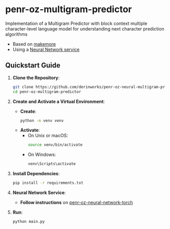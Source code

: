 # penr-oz-multigram-predictor
Implementation of a Multigram Predictor with block context multiple character-level language model for understanding next character prediction algorithms

- Based on [makemore](https://github.com/karpathy/makemore)
- Using a [Neural Network service](https://github.com/derinworks/penr-oz-neural-network-torch)

## Quickstart Guide

1. **Clone the Repository**:
   ```bash
   git clone https://github.com/derinworks/penr-oz-neural-multigram-predictor.git
   cd penr-oz-multigram-predictor
   ```

2. **Create and Activate a Virtual Environment**:
   - **Create**:
     ```bash
     python -m venv venv
     ```
   - **Activate**:
     - On Unix or macOS:
       ```bash
       source venv/bin/activate
       ```
     - On Windows:
       ```bash
       venv\Scripts\activate
       ```

3. **Install Dependencies**:
   ```bash
   pip install -r requirements.txt
   ```

4. **Neural Network Service**:
   - **Follow instructions** on [penr-oz-neural-network-torch](https://github.com/derinworks/penr-oz-neural-network-torch?tab=readme-ov-file#quickstart-guide)

5. **Run**:
   ```bash
   python main.py
   ```
